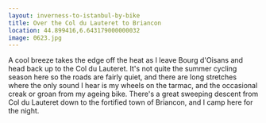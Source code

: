 ```yaml
---
layout: inverness-to-istanbul-by-bike
title: Over the Col du Lauteret to Briancon
location: 44.899416,6.643179000000032
image: 0623.jpg
---
```

A cool breeze takes the edge off the heat as I leave Bourg d'Oisans and head back up to the Col du Lauteret. It's not quite the summer cycling season here so the roads are fairly quiet, and there are long stretches where the only sound I hear is my wheels on the tarmac, and the occasional creak or groan from my ageing bike. There's a great sweeping descent from Col du Lauteret down to the fortified town of Briancon, and I camp here for the night.
